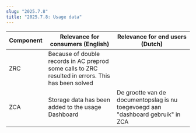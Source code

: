 ```yaml
---
slug: "2025.7.8"
title: "2025.7.8: Usage data"
---
```


| Component | Relevance for consumers (English)                                                                  | Relevance for end users (Dutch)                                                  |
| --------- | -------------------------------------------------------------------------------------------------- | -------------------------------------------------------------------------------- |
| ZRC       | Because of double records in AC preprod some calls to ZRC resulted in errors. This has been solved |                                                                                  |
| ZCA       | Storage data has been added to the usage Dashboard                                                 | De grootte van de documentopslag is nu toegevoegd aan "dashboard gebruik" in ZCA |
